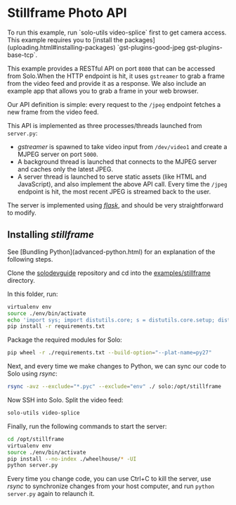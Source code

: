 # Stillframe Photo API

<aside class="note">
To run this example, run `solo-utils video-splice` first to get camera access.
</aside>

<aside class="note">
This example requires you to [install the packages](uploading.html#installing-packages) `gst-plugins-good-jpeg gst-plugins-base-tcp`.
</aside>

This example provides a RESTful API on port `8080` that can be accessed from Solo.When the HTTP endpoint is hit, it uses `gstreamer` to grab a frame from the video feed and provide it as a response. We also include an example app that allows you to grab a frame in your web browser.

Our API definition is simple: every request to the `/jpeg` endpoint fetches a new frame from the video feed.

This API is implemented as three processes/threads launched from `server.py`:

* *gstreamer* is spawned to take video input from `/dev/video1` and create a MJPEG server on port `5000`.
* A background thread is launched that connects to the MJPEG server and caches only the latest JPEG.
* A server thread is launched to serve static assets (like HTML and JavaScript), and also implement the above API call. Every time the `/jpeg` endpoint is hit, the most recent JPEG is streamed back to the user.

The server is implemented using _[flask](http://flask.pocoo.org/)_, and should be very straightforward to modify.

## Installing _stillframe_

<aside class="note">
See [Bundling Python](advanced-python.html) for an explanation of the following steps.
</aside>

Clone the [solodevguide](https://github.com/3drobotics/solodevguide) repository and cd into the [examples/stillframe](https://github.com/3drobotics/solodevguide/tree/master/examples/stillframe) directory.

In this folder, run:

```sh
virtualenv env
source ./env/bin/activate
echo 'import sys; import distutils.core; s = distutils.core.setup; distutils.core.setup = (lambda s: (lambda **kwargs: (kwargs.__setitem__("ext_modules", []), s(**kwargs))))(s)' > env/lib/python2.7/site-packages/distutils.pth
pip install -r requirements.txt
```

Package the required modules for Solo:

```sh
pip wheel -r ./requirements.txt --build-option="--plat-name=py27"
```

Next, and every time we make changes to Python, we can sync our code to Solo using *rsync*:

```sh
rsync -avz --exclude="*.pyc" --exclude="env" ./ solo:/opt/stillframe
```

Now SSH into Solo. Split the video feed:

```sh
solo-utils video-splice
```

Finally, run the following commands to start the server:

```sh
cd /opt/stillframe
virtualenv env
source ./env/bin/activate
pip install --no-index ./wheelhouse/* -UI
python server.py
```

Every time you change code, you can use Ctrl+C to kill the server, use _rsync_ to synchronize changes from your host computer, and run `python server.py` again to relaunch it.
